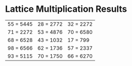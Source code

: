 # Lattice Multiplication Results

|   |   |   |
|---|---|---|
| 55 = 5445 | 28 = 2772 | 32 = 2272 |
| 71 = 2272 | 53 = 4876 | 70 = 6580 |
| 68 = 6528 | 43 = 1032 | 17 = 799 |
| 98 = 6566 | 62 = 1736 | 57 = 2337 |
| 93 = 5115 | 70 = 1750 | 66 = 6270 |
